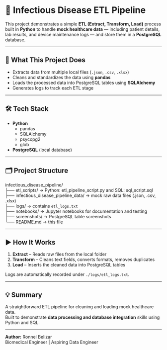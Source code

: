 # 🧬 Infectious Disease ETL Pipeline

This project demonstrates a simple **ETL (Extract, Transform, Load)** process built in **Python** to handle **mock healthcare data** — including patient details, lab results, and device maintenance logs — and store them in a **PostgreSQL** database.

---

## 🧠 What This Project Does

- Extracts data from multiple local files (`.json`, `.csv`, `.xlsx`)
- Cleans and standardizes the data using **pandas**
- Loads the processed data into PostgreSQL tables using **SQLAlchemy**
- Generates logs to track each ETL stage

---

## 🛠️ Tech Stack

- **Python**
  - pandas  
  - SQLAlchemy  
  - psycopg2  
  - glob
- **PostgreSQL** (local database)

---

## 🗂️ Project Structure

infectious_disease_pipeline/  
├── etl_scripts/                         → Python: etl_pipeline_script.py and SQL: sql_script.sql
├── infectious_disease_pipeline_data/    → mock raw data files (.json, .csv, .xlsx)  
├── logs/                                → contains `etl_logs.txt`  
├── notebooks/                           → Jupyter notebooks for documentation and testing  
├── screenshots/                         → PostgreSQL table screenshots  
└── README.md                            → this file  

---

## ▶️ How It Works

1. **Extract** – Reads raw files from the local folder  
2. **Transform** – Cleans text fields, converts formats, removes duplicates  
3. **Load** – Inserts the cleaned data into PostgreSQL tables  

Logs are automatically recorded under `./logs/etl_logs.txt`.

---

## 💡 Summary

A straightforward ETL pipeline for cleaning and loading mock healthcare data.  
Built to demonstrate **data processing and database integration** skills using Python and SQL.

---

**Author:** Ronnel Belizar  
Biomedical Engineer | Aspiring Data Engineer
